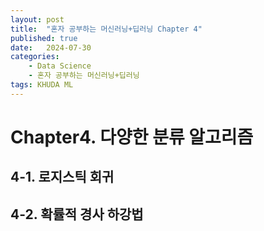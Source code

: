```yaml
---
layout: post
title:  "혼자 공부하는 머신러닝+딥러닝 Chapter 4"
published: true
date:   2024-07-30 
categories:
    - Data Science
    - 혼자 공부하는 머신러닝+딥러닝
tags: KHUDA ML
---
```

# Chapter4. 다양한 분류 알고리즘
## 4-1. 로지스틱 회귀
## 4-2. 확률적 경사 하강법